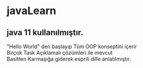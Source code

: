 # javaLearn
## java 11 kullanılmıştır.

"Hello World" den başlayıp Tüm OOP konseptini içerir
<br>
Birçok Task Açıklamalı çözümleri ile mevcut
<br>
Basitten Karmaşığa giderek esprili dille anlatılmıştır.

